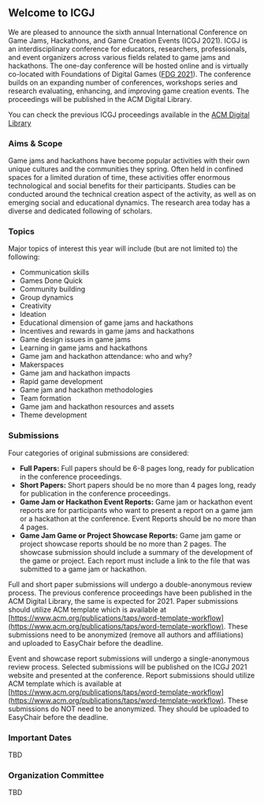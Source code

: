 ## Welcome to ICGJ

We are pleased to announce the sixth annual International Conference on Game Jams, Hackathons, and Game Creation Events (ICGJ 2021). ICGJ is an interdisciplinary conference for educators, researchers, professionals, and event organizers across various fields related to game jams and hackathons. The one-day conference will be hosted online and is virtually co-located with Foundations of Digital Games ([FDG 2021](http://fdg2021.org/)). The conference builds on an expanding number of conferences, workshops series and research evaluating, enhancing, and improving game creation events. The proceedings will be published in the ACM Digital Library.


You can check the previous ICGJ proceedings available in the [ACM Digital Library](https://dl.acm.org/conference/icgj) 

### Aims & Scope

Game jams and hackathons have become popular activities with their own unique cultures and the communities they spring. Often held in confined spaces for a limited duration of time, these activities offer enormous technological and social benefits for their participants. Studies can be conducted around the technical creation aspect of the activity, as well as on emerging social and educational dynamics. The research area today has a diverse and dedicated following of scholars.


### Topics

Major topics of interest this year will include (but are not limited to) the following:

- Communication skills
- Games Done Quick
- Community building
- Group dynamics
- Creativity
- Ideation
- Educational dimension of game jams and hackathons
- Incentives and rewards in game jams and hackathons
- Game design issues in game jams
- Learning in game jams and hackathons
- Game jam and hackathon attendance: who and why?
- Makerspaces
- Game jam and hackathon impacts
- Rapid game development
- Game jam and hackathon methodologies
- Team formation
- Game jam and hackathon resources and assets
- Theme development

### Submissions

Four categories of original submissions are considered:

- **Full Papers:** Full papers should be 6-8 pages long, ready for publication in the conference proceedings.
- **Short Papers:** Short papers should be no more than 4 pages long, ready for publication in the conference proceedings.
- **Game Jam or Hackathon Event Reports:** Game jam or hackathon event reports are for participants who want to present a report on a game jam or a hackathon at the conference. Event Reports should be no more than 4 pages.
- **Game Jam Game or Project Showcase Reports:** Game jam game or project showcase reports should be no more than 2 pages. The showcase submission should include a summary of the development of the game or project. Each report must include a link to the file that was submitted to a game jam or hackathon.

Full and short paper submissions will undergo a double-anonymous review process. The previous conference proceedings have been published in the ACM Digital Library, the same is expected for 2021. Paper submissions should utilize ACM template which is available at [https://www.acm.org/publications/taps/word-template-workflow](https://www.acm.org/publications/taps/word-template-workflow). These submissions need to be anonymized (remove all authors and affiliations) and uploaded to EasyChair before the deadline.

Event and showcase report submissions will undergo a single-anonymous review process. Selected submissions will be published on the ICGJ 2021 website and presented at the conference. Report submissions should utilize ACM template which is available at [https://www.acm.org/publications/taps/word-template-workflow](https://www.acm.org/publications/taps/word-template-workflow). These submissions do NOT need to be anonymized. They should be uploaded to EasyChair before the deadline.


### Important Dates

TBD

### Organization Committee

TBD

